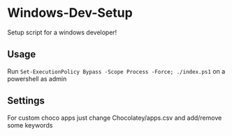 # Windows-Dev-Setup
Setup script for a windows developer!

## Usage
Run `Set-ExecutionPolicy Bypass -Scope Process -Force; ./index.ps1` on a powershell as admin

## Settings

For custom choco apps just change Chocolatey/apps.csv and add/remove some keywords
